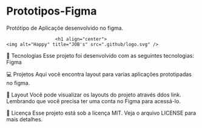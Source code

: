 # Prototipos-Figma
Protótipo de Aplicaçõe desenvolvido no figma.

                      <h1 align="center">
    <img alt="Happy" title="JOB's" src=".github/logo.svg" />
</h1>

🚀 Tecnologias
Esse projeto foi desenvolvido com as seguintes tecnologias:
Figma

💻 Projetos
Aqui você encontra layout para varias aplicações prototipadas no figma.

🔖 Layout
Você pode visualizar os layouts do projeto através ddos link. Lembrando que você precisa ter uma conta no Figma para acessá-lo.

📝 Licença
Esse projeto está sob a licença MIT. Veja o arquivo LICENSE para mais detalhes.


